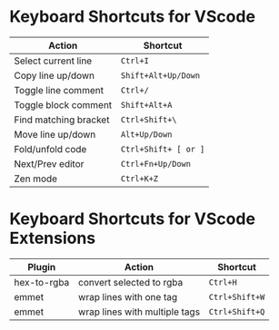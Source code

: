 # Keyboard Shortcuts for VScode

Action | Shortcut
--- | ---
Select current line | `Ctrl+I`
Copy line up/down | `Shift+Alt+Up/Down`
Toggle line comment | `Ctrl+/`
Toggle block comment | `Shift+Alt+A`
Find matching bracket | `Ctrl+Shift+\`
Move line up/down | `Alt+Up/Down`
Fold/unfold code | `Ctrl+Shift+ [ or ]`
Next/Prev editor | `Ctrl+Fn+Up/Down`
Zen mode | `Ctrl+K+Z`

# Keyboard Shortcuts for VScode Extensions

Plugin | Action | Shortcut
--- | --- | ---
hex-to-rgba | convert selected to rgba | `Ctrl+H`
emmet | wrap lines with one tag | `Ctrl+Shift+W`
emmet | wrap lines with multiple tags | `Ctrl+Shift+Q`